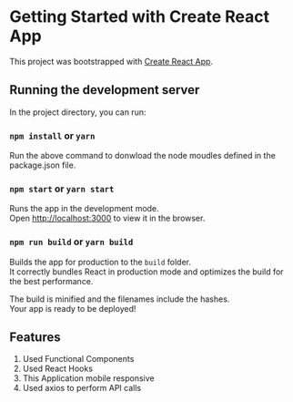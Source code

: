 # Getting Started with Create React App

This project was bootstrapped with [Create React App](https://github.com/facebook/create-react-app).

## Running the development server

In the project directory, you can run:

### `npm install` or `yarn`

Run the above command to donwload the node moudles defined in the package.json file.

### `npm start` or `yarn start`

Runs the app in the development mode.\
Open [http://localhost:3000](http://localhost:3000) to view it in the browser.

### `npm run build` or `yarn build`

Builds the app for production to the `build` folder.\
It correctly bundles React in production mode and optimizes the build for the best performance.

The build is minified and the filenames include the hashes.\
Your app is ready to be deployed!

## Features
1) Used Functional Components
2) Used React Hooks
3) This Application mobile responsive
4) Used axios to perform API calls
